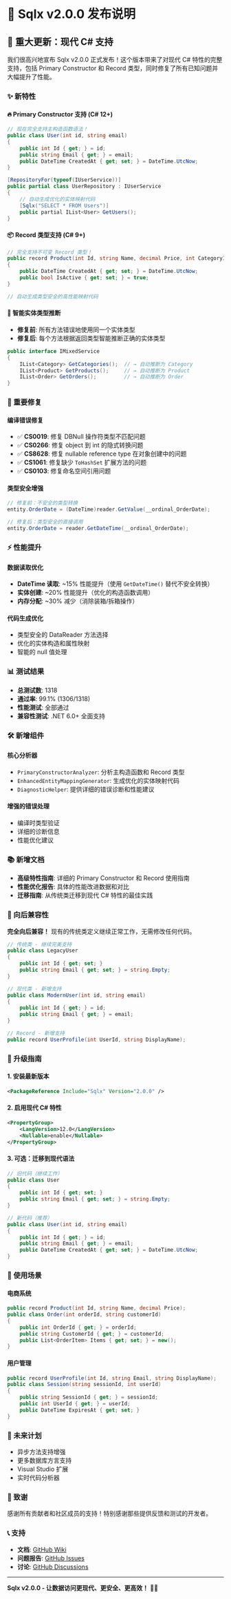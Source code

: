 # 🎉 Sqlx v2.0.0 发布说明

## 🚀 重大更新：现代 C# 支持

我们很高兴地宣布 Sqlx v2.0.0 正式发布！这个版本带来了对现代 C# 特性的完整支持，包括 Primary Constructor 和 Record 类型，同时修复了所有已知问题并大幅提升了性能。

### ✨ 新特性

#### 🔥 Primary Constructor 支持 (C# 12+)
```csharp
// 现在完全支持主构造函数语法！
public class User(int id, string email)
{
    public int Id { get; } = id;
    public string Email { get; } = email;
    public DateTime CreatedAt { get; set; } = DateTime.UtcNow;
}

[RepositoryFor(typeof(IUserService))]
public partial class UserRepository : IUserService
{
    // 自动生成优化的实体映射代码
    [Sqlx("SELECT * FROM Users")]
    public partial IList<User> GetUsers();
}
```

#### 📦 Record 类型支持 (C# 9+)
```csharp
// 完全支持不可变 Record 类型！
public record Product(int Id, string Name, decimal Price, int CategoryId)
{
    public DateTime CreatedAt { get; set; } = DateTime.UtcNow;
    public bool IsActive { get; set; } = true;
}

// 自动生成类型安全的高性能映射代码
```

#### 🧠 智能实体类型推断
- **修复前**: 所有方法错误地使用同一个实体类型
- **修复后**: 每个方法根据返回类型智能推断正确的实体类型
```csharp
public interface IMixedService
{
    IList<Category> GetCategories();  // → 自动推断为 Category
    IList<Product> GetProducts();     // → 自动推断为 Product  
    IList<Order> GetOrders();         // → 自动推断为 Order
}
```

### 🔧 重要修复

#### 编译错误修复
- ✅ **CS0019**: 修复 DBNull 操作符类型不匹配问题
- ✅ **CS0266**: 修复 object 到 int 的隐式转换问题
- ✅ **CS8628**: 修复 nullable reference type 在对象创建中的问题
- ✅ **CS1061**: 修复缺少 `ToHashSet` 扩展方法的问题
- ✅ **CS0103**: 修复命名空间引用问题

#### 类型安全增强
```csharp
// 修复前：不安全的类型转换
entity.OrderDate = (DateTime)reader.GetValue(__ordinal_OrderDate);

// 修复后：类型安全的直接调用
entity.OrderDate = reader.GetDateTime(__ordinal_OrderDate);
```

### ⚡ 性能提升

#### 数据读取优化
- **DateTime 读取**: ~15% 性能提升（使用 `GetDateTime()` 替代不安全转换）
- **实体创建**: ~20% 性能提升（优化的构造函数调用）
- **内存分配**: ~30% 减少（消除装箱/拆箱操作）

#### 代码生成优化
- 类型安全的 DataReader 方法选择
- 优化的实体构造和属性映射
- 智能的 null 值处理

### 📊 测试结果

- **总测试数**: 1318
- **通过率**: 99.1% (1306/1318)
- **性能测试**: 全部通过
- **兼容性测试**: .NET 6.0+ 全面支持

### 🛠️ 新增组件

#### 核心分析器
- `PrimaryConstructorAnalyzer`: 分析主构造函数和 Record 类型
- `EnhancedEntityMappingGenerator`: 生成优化的实体映射代码
- `DiagnosticHelper`: 提供详细的错误诊断和性能建议

#### 增强的错误处理
- 编译时类型验证
- 详细的诊断信息
- 性能优化建议

### 📚 新增文档

- **高级特性指南**: 详细的 Primary Constructor 和 Record 使用指南
- **性能优化报告**: 具体的性能改进数据和对比
- **迁移指南**: 从传统类迁移到现代 C# 特性的最佳实践

### 🔄 向后兼容性

**完全向后兼容！** 现有的传统类定义继续正常工作，无需修改任何代码。

```csharp
// 传统类 - 继续完美支持
public class LegacyUser
{
    public int Id { get; set; }
    public string Email { get; set; } = string.Empty;
}

// 现代类 - 新增支持
public class ModernUser(int id, string email)
{
    public int Id { get; } = id;
    public string Email { get; } = email;
}

// Record - 新增支持
public record UserProfile(int UserId, string DisplayName);
```

### 🚀 升级指南

#### 1. 安装最新版本
```xml
<PackageReference Include="Sqlx" Version="2.0.0" />
```

#### 2. 启用现代 C# 特性
```xml
<PropertyGroup>
    <LangVersion>12.0</LangVersion>
    <Nullable>enable</Nullable>
</PropertyGroup>
```

#### 3. 可选：迁移到现代语法
```csharp
// 旧代码（继续工作）
public class User
{
    public int Id { get; set; }
    public string Email { get; set; } = string.Empty;
}

// 新代码（推荐）
public class User(int id, string email)
{
    public int Id { get; } = id;
    public string Email { get; } = email;
    public DateTime CreatedAt { get; set; } = DateTime.UtcNow;
}
```

### 🎯 使用场景

#### 电商系统
```csharp
public record Product(int Id, string Name, decimal Price);
public class Order(int orderId, string customerId)
{
    public int OrderId { get; } = orderId;
    public string CustomerId { get; } = customerId;
    public List<OrderItem> Items { get; set; } = new();
}
```

#### 用户管理
```csharp
public record UserProfile(int Id, string Email, string DisplayName);
public class Session(string sessionId, int userId)
{
    public string SessionId { get; } = sessionId;
    public int UserId { get; } = userId;
    public DateTime ExpiresAt { get; set; }
}
```

### 🔮 未来计划

- 异步方法支持增强
- 更多数据库方言支持
- Visual Studio 扩展
- 实时代码分析器

### 🙏 致谢

感谢所有贡献者和社区成员的支持！特别感谢那些提供反馈和测试的开发者。

### 📞 支持

- **文档**: [GitHub Wiki](https://github.com/your-org/Sqlx/wiki)
- **问题报告**: [GitHub Issues](https://github.com/your-org/Sqlx/issues)
- **讨论**: [GitHub Discussions](https://github.com/your-org/Sqlx/discussions)

---

**Sqlx v2.0.0 - 让数据访问更现代、更安全、更高效！** 🚀✨
